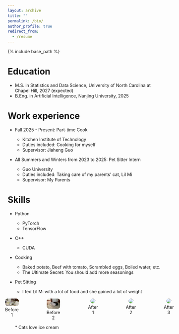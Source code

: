 ```yaml
---
layout: archive
title: ""
permalink: /bio/
author_profile: true
redirect_from:
  - /resume
---
```


{% include base_path %}

Education
======
* M.S. in Statistics and Data Science, University of North Carolina at Chapel Hill, 2027 (expected)
* B.Eng. in Artificial Intelligence, Nanjing University, 2025

Work experience
======
<!-- * Spring 2024: Academic Pages Collaborator
  * GitHub University
  * Duties includes: Updates and improvements to template
  * Supervisor: The Users

* Fall 2015: Research Assistant
  * GitHub University
  * Duties included: Merging pull requests
  * Supervisor: Professor Hub

* Summer 2015: Research Assistant
  * GitHub University
  * Duties included: Tagging issues
  * Supervisor: Professor Git -->

* Fall 2025 - Present: Part-time Cook
  * Kitchen Institute of Technology
  * Duties included: Cooking for myself
  * Supervisor: Jiaheng Guo

* All Summers and Winters from 2023 to 2025: Pet Sitter Intern
  * Guo University
  * Duties included: Taking care of my parents' cat, Lil Mi
  * Supervisor: My Parents

Skills
======
* Python
  * PyTorch
  * TensorFlow

* C++
  * CUDA

* Cooking
  * Baked potato, Beef with tomato, Scrambled eggs, Boiled water, etc.
  * The Ultimate Secret: You should add more seasonings

* Pet Sitting
  * I fed Lil Mi with a lot of food and she gained a lot of weight
  <div style="display: flex; justify-content: center; gap: 10px; align-items: flex-start;">
  <figure style="text-align:center;">
    <img src="../images/IMG_2843.png" width="120" style="object-fit: cover; border-radius: 8px;">
    <figcaption>Before 1</figcaption>
  </figure>
  <figure style="text-align:center;">
    <img src="../images/IMG_2574.png" width="120" style="object-fit: cover; border-radius: 8px;">
    <figcaption>Before 2</figcaption>
  </figure>
  <figure style="text-align:center;">
    <img src="../images/IMG_0742.png" width="120" style="object-fit: cover; border-radius: 8px;">
    <figcaption>After 1</figcaption>
  </figure>
  <figure style="text-align:center;">
    <img src="../images/IMG_1533.png" width="120" style="object-fit: cover; border-radius: 8px;">
    <figcaption>After 2</figcaption>
  </figure>
  <figure style="text-align:center;">
    <img src="../images/IMG_1365.png" width="120" style="object-fit: cover; border-radius: 8px;">
    <figcaption>After 3</figcaption>
  </figure>
  </div>
  * Cats love ice cream

<!-- Publications
======
  <ul>{% for post in site.publications reversed %}
    {% include archive-single-cv.html %}
  {% endfor %}</ul>
  
Talks
======
  <ul>{% for post in site.talks reversed %}
    {% include archive-single-talk-cv.html  %}
  {% endfor %}</ul>
  
Teaching
======
  <ul>{% for post in site.teaching reversed %}
    {% include archive-single-cv.html %}
  {% endfor %}</ul>
  
Service and leadership
====== -->

